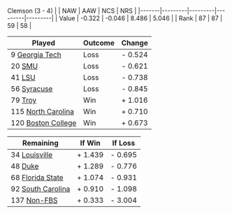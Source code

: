 Clemson (3 - 4)
|       |   NAW   |   AAW   |   NCS   |   NRS   |
|-------|---------|---------|---------|---------|
| Value |  -0.322 |  -0.046 |   8.486 |   5.046 |
| Rank  |      87 |      87 |      59 |      58 |

| Played                    | Outcome    |  Change  |
|---------------------------|------------|----------|
|   9 [Georgia Tech          ](GeorgiaTech.md)| Loss       | -  0.524 |
|  20 [SMU                   ](SMU.md)| Loss       | -  0.621 |
|  41 [LSU                   ](LSU.md)| Loss       | -  0.738 |
|  56 [Syracuse              ](Syracuse.md)| Loss       | -  0.845 |
|  79 [Troy                  ](Troy.md)| Win        | +  1.016 |
| 115 [North Carolina        ](NorthCarolina.md)| Win        | +  0.710 |
| 120 [Boston College        ](BostonCollege.md)| Win        | +  0.673 |

| Remaining                 |  If Win  |  If Loss |
|---------------------------|----------|----------|
|  34 [Louisville            ](Louisville.md)| +  1.439 | -  0.695 |
|  48 [Duke                  ](Duke.md)| +  1.289 | -  0.776 |
|  68 [Florida State         ](FloridaState.md)| +  1.074 | -  0.931 |
|  92 [South Carolina        ](SouthCarolina.md)| +  0.910 | -  1.098 |
| 137 [Non-FBS               ](NonFBS.md)| +  0.333 | -  3.004 |

